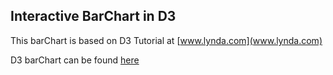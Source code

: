 ## Interactive BarChart in D3

This barChart is based on D3 Tutorial at [www.lynda.com](www.lynda.com)



D3 barChart can be found [here](http://gnanapriyav.github.io/D3_Projects/D3_barChart/flights.html)